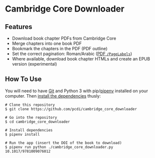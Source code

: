 # Cambridge Core Downloader
## Features
- Download book chapter PDFs from Cambridge Core
- Merge chapters into one book PDF
- Bookmark the chapters in the PDF (PDF outline)
- Set the correct pagination: Roman/Arabic ([PDF `/PageLabels`](https://www.w3.org/TR/2014/NOTE-WCAG20-TECHS-20140408/PDF17#PDF17-ex2))
- Where available, download book chapter HTMLs and create an EPUB version (experimental)

## How To Use

You will need to have [Git](https://git-scm.com/) and Python 3 with pip/[pipenv](https://pipenv.pypa.io/en/latest/) installed on your computer.
Then [install the dependencies](https://pipenv.pypa.io/en/latest/basics/#example-pipenv-workflow) thusly:

```{shell}
# Clone this repository
$ git clone https://github.com/pcdi/cambridge_core_downloader

# Go into the repository
$ cd cambridge_core_downloader

# Install dependencies
$ pipenv install

# Run the app (insert the DOI of the book to download)
$ pipenv run python ./cambridge_core_downloader.py 10.1017/9781009076012
```